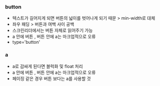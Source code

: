 ### button

- 텍스트가 길어지게 되면 버튼의 넓이를 벗어나게 되기 때문 > min-width로 대체
- 좌우 패딩 > 버튼과 여백 사이 공백
- 스크린리더에서는 버튼 자체로 읽어주기 가능
- a 안에 버튼 , 버튼 안에 a는 마크업적으로 오류
- type='button'

### a

- a로 감싸게 된다면 블럭화 및 float 처리
- a 안에 버튼 , 버튼 안에 a는 마크업적으로 오류
- 페이징 같은 경우 버튼 보다는 a를 사용할 것
